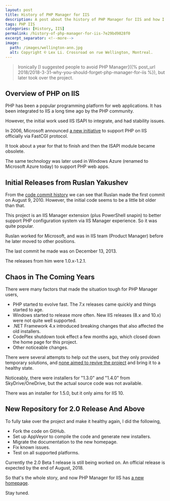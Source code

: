 ```yaml
---
layout: post
title: History of PHP Manager for IIS
description: A post about the history of PHP Manager for IIS and how I got involved.
tags: PHP IIS
categories: [History, IIS]
permalink: /history-of-php-manager-for-iis-7e29bd9828f0
excerpt_separator: <!--more-->
image:
  path: /images/wellington-ann.jpg
  alt: Copyright © Lex Li. Crossroad on rue Wellington, Montreal.
---
```


> Ironically [I suggested people to avoid PHP Manager]({% post_url 2018/2018-3-31-why-you-should-forget-php-manager-for-iis %}), but later took over the project.

<!--more-->

## Overview of PHP on IIS

PHP has been a popular programming platform for web applications. It has been integrated to IIS a long time ago by the PHP community.

However, the initial work used IIS ISAPI to integrate, and had stability issues.

In 2006, Microsoft announced [a new initiative](https://mvolo.com/fastcgi-for-iis-60-is-released-on-download-center/) to support PHP on IIS officially via FastCGI protocol.

It took about a year for that to finish and then the ISAPI module became obsolete.

The same technology was later used in Windows Azure (renamed to Microsoft Azure today) to support PHP web apps.

## Initial Releases from Ruslan Yakushev

From the [code commit history](https://ruslany.net/tag/php/) we can see that Ruslan made the first commit on August 9, 2010. However, the initial code seems to be a little bit older than that.

This project is an IIS Manager extension (plus PowerShell snapin) to better support PHP configuration system via IIS Manager experience. So it was quite popular.

Ruslan worked for Microsoft, and was in IIS team (Product Manager) before he later moved to other positions.

The last commit he made was on December 13, 2013.

The releases from him were 1.0.x-1.2.1.

## Chaos in The Coming Years

There were many factors that made the situation tough for PHP Manager users,

- PHP started to evolve fast. The 7.x releases came quickly and things started to age.
- Windows started to release more often. New IIS releases (8.x and 10.x) were not quite well supported.
- .NET Framework 4.x introduced breaking changes that also affected the old installers.
- CodePlex shutdown took effect a few months ago, which closed down the home page for this project.
- Other noticeable changes.

There were several attempts to help out the users, but they only provided temporary solutions, and [none aimed to revive the project](https://github.com/phpmanager/phpmanager/issues/1) and bring it to a healthy state.

Noticeably, there were installers for "1.3.0" and "1.4.0" from SkyDrive/OneDrive, but the actual source code was not available.

There was an installer for 1.5.0, but it only aims for IIS 10.

## New Repository for 2.0 Release And Above

To fully take over the project and make it healthy again, I did the following,

- Fork the code on GitHub.
- Set up AppVeyor to compile the code and generate new installers.
- Migrate the documentation to the new homepage.
- Fix known issues.
- Test on all supported platforms.

Currently the 2.0 Beta 1 release is still being worked on. An official release is expected by the end of August, 2018.

So that's the whole story, and now PHP Manager for IIS has [a new homepage](https://www.phpmanager.xyz/).

Stay tuned.
